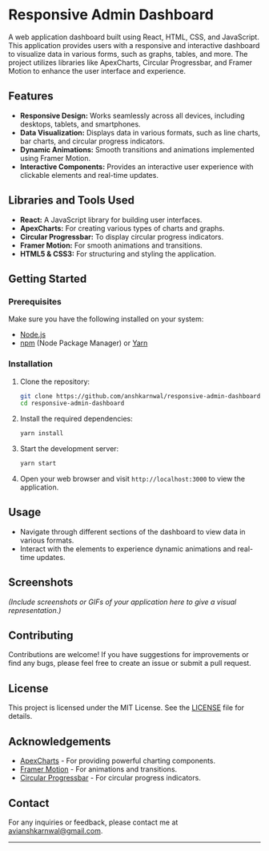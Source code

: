 # Responsive Admin Dashboard

A web application dashboard built using React, HTML, CSS, and JavaScript. This application provides users with a responsive and interactive dashboard to visualize data in various forms, such as graphs, tables, and more. The project utilizes libraries like ApexCharts, Circular Progressbar, and Framer Motion to enhance the user interface and experience.

## Features

- **Responsive Design:** Works seamlessly across all devices, including desktops, tablets, and smartphones.
- **Data Visualization:** Displays data in various formats, such as line charts, bar charts, and circular progress indicators.
- **Dynamic Animations:** Smooth transitions and animations implemented using Framer Motion.
- **Interactive Components:** Provides an interactive user experience with clickable elements and real-time updates.

## Libraries and Tools Used

- **React:** A JavaScript library for building user interfaces.
- **ApexCharts:** For creating various types of charts and graphs.
- **Circular Progressbar:** To display circular progress indicators.
- **Framer Motion:** For smooth animations and transitions.
- **HTML5 & CSS3:** For structuring and styling the application.

## Getting Started

### Prerequisites

Make sure you have the following installed on your system:

- [Node.js](https://nodejs.org/en/)
- [npm](https://www.npmjs.com/) (Node Package Manager) or [Yarn](https://yarnpkg.com/)

### Installation

1. Clone the repository:

   ```bash
   git clone https://github.com/anshkarnwal/responsive-admin-dashboard.git
   cd responsive-admin-dashboard
   ```

2. Install the required dependencies:

   ```bash
   yarn install
   ```

3. Start the development server:

   ```bash
   yarn start
   ```

4. Open your web browser and visit `http://localhost:3000` to view the application.

## Usage

- Navigate through different sections of the dashboard to view data in various formats.
- Interact with the elements to experience dynamic animations and real-time updates.

## Screenshots

_(Include screenshots or GIFs of your application here to give a visual representation.)_

## Contributing

Contributions are welcome! If you have suggestions for improvements or find any bugs, please feel free to create an issue or submit a pull request.

## License

This project is licensed under the MIT License. See the [LICENSE](LICENSE) file for details.

## Acknowledgements

- [ApexCharts](https://apexcharts.com/) - For providing powerful charting components.
- [Framer Motion](https://www.framer.com/motion/) - For animations and transitions.
- [Circular Progressbar](https://www.npmjs.com/package/react-circular-progressbar) - For circular progress indicators.

## Contact

For any inquiries or feedback, please contact me at [avianshkarnwal@gmail.com](mailto:your-email@example.com).

---

